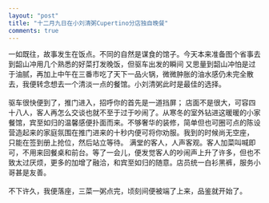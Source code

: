 ```yaml
---
layout: "post"
title: "十二月九日在小刘清粥Cupertino分店独自晚餐"
comments: true
---
```


一如既往，故事发生在饭点。不同的自然是谋食的馆子。今天本来准备图个省事去到韶山冲用几个熟悉的好菜打发晚饭，但驱车出发的瞬间
又思量到韶山冲怕是过于油腻，再加上中午在三番市吃了天下一品火锅，微微肿胀的油水感仍未完全散去，我便转念想去一个清淡一点的餐馆。小刘清粥此时是最佳的选择。
<br/>
<br/>
驱车很快便到了，推门进入，招呼你的首先是一道挡屏； 店面不是很大，可容四十八人，客人再怎么交谈也就不至于过于吵闹了。从寒冬的室外钻进这暖暖的小家餐馆，宾至如归的温馨感便扑面而来。不够奢华的装修，简单但也可圈可点的陈设营造起来的家庭氛围在推门进来的十秒内便可将你劝服。我到的时候尚无空座， 只能在签到册上抢位，然后站立等待。 满堂的客人，人声客观。客人加菜叫喊即可，不用来回餐桌和前台。等了一会儿，便发觉客人的吵闹声上升了许多，但也不致太过厌烦，更多的加增了融洽，和宾至如归的随意。店员统一白衫黑裤，服务小哥甚是友善。
<br/>
<br/>
不下许久，我便落座，三菜一粥点完，顷刻间便被端了上来，品鉴就开始了。
